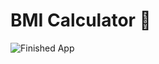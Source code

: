 ﻿# BMI Calculator 💪

![Finished App](https://github.com/londonappbrewery/Images/blob/master/bmi-calc-demo.gif)
